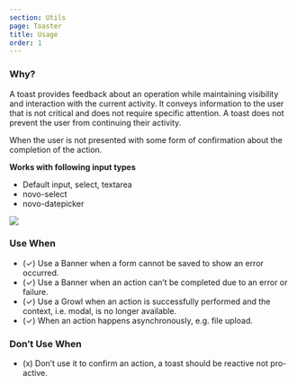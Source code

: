 ```yaml
---
section: Utils
page: Toaster
title: Usage
order: 1
---
```


<novo-grid columns="2" align="start" gap="2rem">
<div>

### Why?

A toast provides feedback about an operation while maintaining visibility and interaction with the current activity. It conveys information to the user that is not critical and does not require specific attention. A toast does not prevent the user from continuing their activity.

When the user is not presented with some form of confirmation about the completion of the action.

**Works with following input types**

- Default input, select, textarea
- novo-select
- novo-datepicker

</div>

<img src="https://via.placeholder.com/350x250"/>

<div>

### Use When

- (✓) Use a Banner when a form cannot be saved to show an error occurred.
- (✓) Use a Banner when an action can’t be completed due to an error or failure.
- (✓) Use a Growl when an action is successfully performed and the context, i.e. modal, is no longer available.
- (✓) When an action happens asynchronously, e.g. file upload.

</div>
<div>

### Don′t Use When

- (x) Don’t use it to confirm an action, a toast should be reactive not pro-active.

</div>
</novo-grid>
